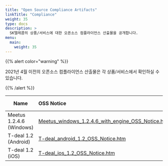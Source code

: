 ```yaml
---
title: "Open Source Compliance Artifacts"
linkTitle: "Compliance"
weight: 35
type: docs
description: >
  SK텔레콤의 상품/서비스에 대한 오픈소스 컴플라이언스 산출물을 공개합니다. 
menu:
  main:
    weight: 35
---
```


{{% alert color="warning" %}}

2021년 4월 이전의 오픈소스 컴플라이언스 산출물은 각 상품/서비스에서 확인하실 수 있습니다. 

{{% /alert %}}

| Name | OSS Notice | Source Code |
|---|:---|:---:|
| Meetus 1.2.4.6 (Windows) | [Meetus_windows_1.2.4.6_with_engine_OSS_Notice.htm](./Meetus_windows_1.2.4.6_with_engine_OSS_Notice.htm)  | - |
| T-deal 1.2 (Android) | [T-deal_android_1.2_OSS_Notice.htm](./T-deal_android_1.2_OSS_Notice.htm)  | - |
| T-deal 1.2 (iOS) | [T-deal_ios_1.2_OSS_Notice.htm](./T-deal_ios_1.2_OSS_Notice.htm)  | - |